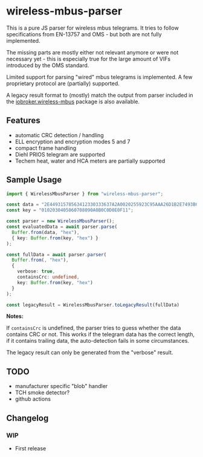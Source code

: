 # wireless-mbus-parser

This is a pure JS parser for wireless mbus telegrams. It tries to follow
specifications from EN-13757 and OMS - but both are not fully implemented.

The missing parts are mostly either not relevant anymore or were not
necessary yet - this is especially true for the large amount of VIFs
introduced by the OMS standard.

Limited support for parsing "wired" mbus telegrams is implemented.
A few proprietary protocol are (partially) supported.

A legacy result format to (mostly) match the output from parser included in the
[iobroker.wireless-mbus](https://www.npmjs.com/package/iobroker.wireless-mbus) package
is also available.


## Features

* automatic CRC detection / handling
* ELL encryption and encryption modes 5 and 7
* compact frame handling
* Diehl PRIOS telegram are supported
* Techem heat, water and HCA meters are partially supported


## Sample Usage

```typescript
import { WirelessMbusParser } from "wireless-mbus-parser";

const data = "2E44931578563412330333637A2A0020255923C95AAA26D1B2E7493BC2AD013EC4A6F6D3529B520EDFF0EA6DEFC955B29D6D69EBF3EC8A";
const key = "0102030405060708090A0B0C0D0E0F11";

const parser = new WirelessMbusParser();
const evaluatedData = await parser.parse(
  Buffer.from(data, "hex"),
  { key: Buffer.from(key, "hex") }
);

const fullData = await parser.parser(
  Buffer.from(, "hex"),
  {
    verbose: true,
    containsCrc: undefined,
    key: Buffer.from(key, "hex")
  }
);

const legacyResult = WirelessMbusParser.toLegacyResult(fullData)
```

**Notes:**

If `containsCrc` is undefined, the parser tries to guess whether
the data contains CRC or not. This works if the telegram data has the
correct length, if it contains trailing data, the auto-detection
fails in some circumstances.

The legacy result can only be generated from the "verbose" result.


## TODO

- manufacturer specific "blob" handler
- TCH smoke detector?
- github actions


## Changelog

### WIP
* First release
